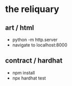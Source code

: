 # the reliquary

## art / html

* python -m http.server
* navigate to localhost:8000

## contract / hardhat

* npm install
* npx hardhat test
